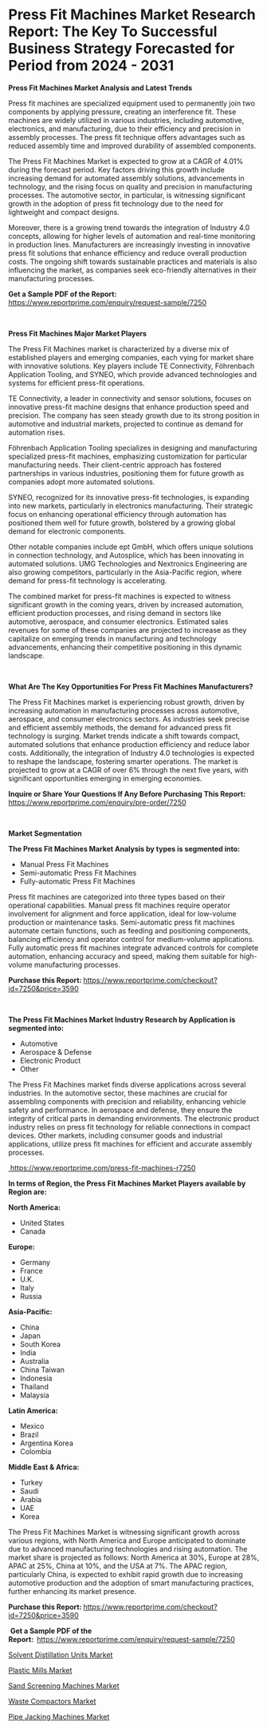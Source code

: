 <p><h1>Press Fit Machines Market Research Report: The Key To Successful Business Strategy Forecasted for Period from 2024 - 2031</h1></p><p><strong>Press Fit Machines Market Analysis and Latest Trends</strong></p>
<p><p>Press fit machines are specialized equipment used to permanently join two components by applying pressure, creating an interference fit. These machines are widely utilized in various industries, including automotive, electronics, and manufacturing, due to their efficiency and precision in assembly processes. The press fit technique offers advantages such as reduced assembly time and improved durability of assembled components.</p><p>The Press Fit Machines Market is expected to grow at a CAGR of 4.01% during the forecast period. Key factors driving this growth include increasing demand for automated assembly solutions, advancements in technology, and the rising focus on quality and precision in manufacturing processes. The automotive sector, in particular, is witnessing significant growth in the adoption of press fit technology due to the need for lightweight and compact designs.</p><p>Moreover, there is a growing trend towards the integration of Industry 4.0 concepts, allowing for higher levels of automation and real-time monitoring in production lines. Manufacturers are increasingly investing in innovative press fit solutions that enhance efficiency and reduce overall production costs. The ongoing shift towards sustainable practices and materials is also influencing the market, as companies seek eco-friendly alternatives in their manufacturing processes.</p></p>
<p><strong>Get a Sample PDF of the Report:&nbsp;</strong> <a href="https://www.reportprime.com/enquiry/request-sample/7250?utm_campaign=1895&utm_medium=2&utm_source=Github&utm_content=ia&utm_term=25122024&utm_id=press-fit-machines">https://www.reportprime.com/enquiry/request-sample/7250</a></p>
<p>&nbsp;</p>
<p><strong>Press Fit Machines Major Market Players</strong></p>
<p><p>The Press Fit Machines market is characterized by a diverse mix of established players and emerging companies, each vying for market share with innovative solutions. Key players include TE Connectivity, Föhrenbach Application Tooling, and SYNEO, which provide advanced technologies and systems for efficient press-fit operations.</p><p>TE Connectivity, a leader in connectivity and sensor solutions, focuses on innovative press-fit machine designs that enhance production speed and precision. The company has seen steady growth due to its strong position in automotive and industrial markets, projected to continue as demand for automation rises.</p><p>Föhrenbach Application Tooling specializes in designing and manufacturing specialized press-fit machines, emphasizing customization for particular manufacturing needs. Their client-centric approach has fostered partnerships in various industries, positioning them for future growth as companies adopt more automated solutions.</p><p>SYNEO, recognized for its innovative press-fit technologies, is expanding into new markets, particularly in electronics manufacturing. Their strategic focus on enhancing operational efficiency through automation has positioned them well for future growth, bolstered by a growing global demand for electronic components.</p><p>Other notable companies include ept GmbH, which offers unique solutions in connection technology, and Autosplice, which has been innovating in automated solutions. UMG Technologies and Nextronics Engineering are also growing competitors, particularly in the Asia-Pacific region, where demand for press-fit technology is accelerating.</p><p>The combined market for press-fit machines is expected to witness significant growth in the coming years, driven by increased automation, efficient production processes, and rising demand in sectors like automotive, aerospace, and consumer electronics. Estimated sales revenues for some of these companies are projected to increase as they capitalize on emerging trends in manufacturing and technology advancements, enhancing their competitive positioning in this dynamic landscape.</p></p>
<p>&nbsp;</p>
<p><strong>What Are The Key Opportunities For Press Fit Machines Manufacturers?</strong></p>
<p><p>The Press Fit Machines market is experiencing robust growth, driven by increasing automation in manufacturing processes across automotive, aerospace, and consumer electronics sectors. As industries seek precise and efficient assembly methods, the demand for advanced press fit technology is surging. Market trends indicate a shift towards compact, automated solutions that enhance production efficiency and reduce labor costs. Additionally, the integration of Industry 4.0 technologies is expected to reshape the landscape, fostering smarter operations. The market is projected to grow at a CAGR of over 6% through the next five years, with significant opportunities emerging in emerging economies.</p></p>
<p><strong>Inquire or Share Your Questions If Any Before Purchasing This Report:</strong> <a href="https://www.reportprime.com/enquiry/pre-order/7250?utm_campaign=1895&utm_medium=2&utm_source=Github&utm_content=ia&utm_term=25122024&utm_id=press-fit-machines">https://www.reportprime.com/enquiry/pre-order/7250</a></p>
<p>&nbsp;</p>
<p><strong>Market Segmentation</strong></p>
<p><strong>The Press Fit Machines Market Analysis by types is segmented into:</strong></p>
<p><ul><li>Manual Press Fit Machines</li><li>Semi-automatic Press Fit Machines</li><li>Fully-automatic Press Fit Machines</li></ul></p>
<p><p>Press fit machines are categorized into three types based on their operational capabilities. Manual press fit machines require operator involvement for alignment and force application, ideal for low-volume production or maintenance tasks. Semi-automatic press fit machines automate certain functions, such as feeding and positioning components, balancing efficiency and operator control for medium-volume applications. Fully automatic press fit machines integrate advanced controls for complete automation, enhancing accuracy and speed, making them suitable for high-volume manufacturing processes.</p></p>
<p><strong>Purchase this Report:&nbsp;</strong><a href="https://www.reportprime.com/checkout?id=7250&price=3590&utm_campaign=1895&utm_medium=2&utm_source=Github&utm_content=ia&utm_term=25122024&utm_id=press-fit-machines">https://www.reportprime.com/checkout?id=7250&price=3590</a></p>
<p>&nbsp;</p>
<p><strong>The Press Fit Machines Market Industry Research by Application is segmented into:</strong></p>
<p><ul><li>Automotive</li><li>Aerospace & Defense</li><li>Electronic Product</li><li>Other</li></ul></p>
<p><p>The Press Fit Machines market finds diverse applications across several industries. In the automotive sector, these machines are crucial for assembling components with precision and reliability, enhancing vehicle safety and performance. In aerospace and defense, they ensure the integrity of critical parts in demanding environments. The electronic product industry relies on press fit technology for reliable connections in compact devices. Other markets, including consumer goods and industrial applications, utilize press fit machines for efficient and accurate assembly processes.</p></p>
<p><a href="https://www.reportprime.com/press-fit-machines-r7250?utm_campaign=1895&utm_medium=2&utm_source=Github&utm_content=ia&utm_term=25122024&utm_id=press-fit-machines">&nbsp;https://www.reportprime.com/press-fit-machines-r7250</a></p>
<p><strong>In terms of Region, the Press Fit Machines Market Players available by Region are:</strong></p>
<p>
    <p> <strong> North America: </strong>
        <ul>
            <li>United States</li>
            <li>Canada</li>
        </ul>
        </p> 
    <p> <strong> Europe: </strong>
        <ul>
            <li>Germany</li>
            <li>France</li>
            <li>U.K.</li>
            <li>Italy</li>
            <li>Russia</li>
        </ul>
        </p> 
    <p> <strong> Asia-Pacific: </strong>
        <ul>
            <li>China</li>
            <li>Japan</li>
            <li>South Korea</li>
            <li>India</li>
            <li>Australia</li>
            <li>China Taiwan</li>
            <li>Indonesia</li>
            <li>Thailand</li>
            <li>Malaysia</li>
        </ul>
        </p> 
    <p> <strong> Latin America: </strong>
        <ul>
            <li>Mexico</li>
            <li>Brazil</li>
            <li>Argentina Korea</li>
            <li>Colombia</li>
        </ul>
        </p> 
    <p> <strong> Middle East & Africa: </strong>
        <ul>
            <li>Turkey</li>
            <li>Saudi</li>
            <li>Arabia</li>
            <li>UAE</li>
            <li>Korea</li>
        </ul>
    </p>
    </p>
<p><p>The Press Fit Machines Market is witnessing significant growth across various regions, with North America and Europe anticipated to dominate due to advanced manufacturing technologies and rising automation. The market share is projected as follows: North America at 30%, Europe at 28%, APAC at 25%, China at 10%, and the USA at 7%. The APAC region, particularly China, is expected to exhibit rapid growth due to increasing automotive production and the adoption of smart manufacturing practices, further enhancing its market presence.</p></p>
<p><strong>Purchase this Report: </strong><a href="https://www.reportprime.com/checkout?id=7250&price=3590&utm_campaign=1895&utm_medium=2&utm_source=Github&utm_content=ia&utm_term=25122024&utm_id=press-fit-machines">https://www.reportprime.com/checkout?id=7250&price=3590</a></p>
<p>&nbsp;<strong>Get a Sample PDF of the Report:&nbsp;&nbsp;</strong><a href="https://www.reportprime.com/enquiry/request-sample/7250?utm_campaign=1895&utm_medium=2&utm_source=Github&utm_content=ia&utm_term=25122024&utm_id=press-fit-machines">https://www.reportprime.com/enquiry/request-sample/7250</a></p>
<p><strong></strong></p>
<p><p><a href="https://www.linkedin.com/pulse/solvent-distillation-units-market-insights-size-share-growth-a6rcf?utm_campaign=1895&utm_medium=2&utm_source=Github&utm_content=ia&utm_term=25122024&utm_id=press-fit-machines">Solvent Distillation Units Market</a></p><p><a href="https://www.linkedin.com/pulse/in-depth-analysis-plastic-mills-market-size-share-forecast-exwhf?utm_campaign=1895&utm_medium=2&utm_source=Github&utm_content=ia&utm_term=25122024&utm_id=press-fit-machines">Plastic Mills Market</a></p><p><a href="https://www.linkedin.com/pulse/c-glance-reports-anmec?utm_campaign=1895&utm_medium=2&utm_source=Github&utm_content=ia&utm_term=25122024&utm_id=press-fit-machines">Sand Screening Machines Market</a></p><p><a href="https://www.linkedin.com/pulse/evaluating-current-future-growth-potential-waste-compactors-yfajc?utm_campaign=1895&utm_medium=2&utm_source=Github&utm_content=ia&utm_term=25122024&utm_id=press-fit-machines">Waste Compactors Market</a></p><p><a href="https://www.linkedin.com/pulse/regional-segment-trends-pipe-jacking-machines-market-2024--kke7f?utm_campaign=1895&utm_medium=2&utm_source=Github&utm_content=ia&utm_term=25122024&utm_id=press-fit-machines">Pipe Jacking Machines Market</a></p></p>